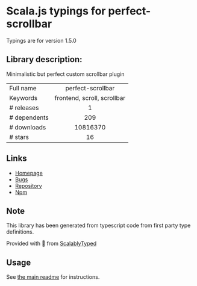
# Scala.js typings for perfect-scrollbar

Typings are for version 1.5.0

## Library description:
Minimalistic but perfect custom scrollbar plugin

|                    |                 |
| ------------------ | :-------------: |
| Full name          | perfect-scrollbar |
| Keywords           | frontend, scroll, scrollbar |
| # releases         | 1 |
| # dependents       | 209 |
| # downloads        | 10816370 |
| # stars            | 16 |

## Links
- [Homepage](https://github.com/mdbootstrap/perfect-scrollbar#readme)
- [Bugs](https://github.com/mdbootstrap/perfect-scrollbar/issues)
- [Repository](https://github.com/mdbootstrap/perfect-scrollbar)
- [Npm](https://www.npmjs.com/package/perfect-scrollbar)
    


## Note
This library has been generated from typescript code from first party type definitions.

Provided with :purple_heart: from [ScalablyTyped](https://github.com/oyvindberg/ScalablyTyped)

## Usage
See [the main readme](../../readme.md) for instructions.


